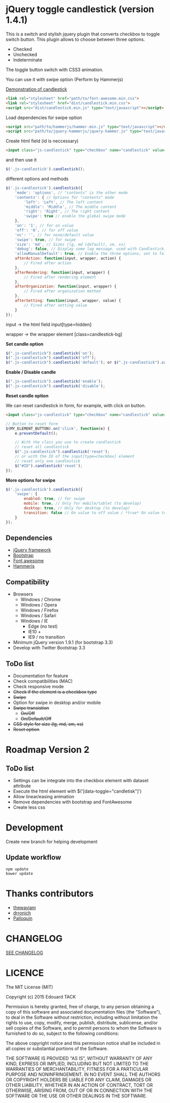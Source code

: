 # jQuery toggle candlestick (version 1.4.1)

This is a switch and stylish jquery plugin that converts checkbox to toggle switch button. This plugin allows to choose between three options.
* Checked
* Unchecked
* Indeterminate

The toggle button switch with CSS3 animation.

You can use it with swipe option (Perform by Hammerjs)

[Demonstration of candlestick](http://www.tackacoder.fr/candlestick/)

```html
<link rel="stylesheet" href="path/to/font-awesome.min.css">
<link rel="stylesheet" href="dist/candlestick.min.css">
<script src="dist/candlestick.min.js" type="text/javascript"></script>
```

Load dependencies for swipe option

```html
<script src="path/to/hammerjs/hammer.min.js" type="text/javascript"></script>
<script src="path/to/jquery-hammerjs/jquery-hammer.js" type="text/javascript"></script>
```

Create html field (id is neccessary)

```html
<input class="js-candlestick" type="checkbox" name="candlestick" value="1" id="myId>
```

and then use it

```javascript
$('.js-candlestick').candlestick();
```

different options and methods

```javascript
$('.js-candlestick').candlestick({
    'mode': 'options', // "contents" is the other mode
    'contents': { // Options for "contents" mode
        'left': 'Left', // The left content
        'middle': 'Middle', // The middle content
        'right': 'Right', // The right content
        'swipe': true // enable the global swipe mode
    },
    'on': '1', // for on value
    'off': '0', // for off value
    'nc': '', // for none/default value
    'swipe': true, // for swipe
    'size': 'md', // Sizes (lg, md (default), sm, xs)
    'debug': false, // Display some log message. used with Candlestick.log()
    'allowManualDefault': true, // Enable the three options, set to false will disable the default option
    afterAction: function(input, wrapper, action) {
        // Fired after action
    },
    afterRendering: function(input, wrapper) {
        // Fired after rendering element
    },
    afterOrganization: function(input, wrapper) {
        // Fired after organization method
    },
    afterSetting: function(input, wrapper, value) {
        // Fired after setting value
    }
});
```

input -> the html field input[type=hidden]

wrapper -> the wrapper element [class=candlestick-bg]

**Set candle option**

```javascript
$(".js-candlestick").candlestick('on');
$(".js-candlestick").candlestick('off');
$(".js-candlestick").candlestick('default'); or $(".js-candlestick").candlestick('reset');
```

**Enable / Disable candle**

```javascript
$(".js-candlestick").candlestick('enable');
$(".js-candlestick").candlestick('disable');
```

**Reset candle option**

We can reset candlestick in form, for example, with click on button.

```html
<input class="js-candlestick" type="checkbox" name="candlestick" value="0" id="ID">
```

```javascript
// Button to reset form
$(MY_ELEMENT_BUTTON).on('click', function(e) {
    e.preventDefault();

    // With the class you use to create candlestick
    // reset all candlestick
    $(".js-candlestick").candlestick('reset');
    // or with the ID of the input[type=checkbox] element
    // reset only one candlestick
    $("#ID").candlestick('reset');
});
```

**More options for swipe**

```javascript
$('.js-candlestick').candlestick({
    'swipe': {
        enabled: true, // for swipe
        mobile: true, // Only for mobile/tablet (to develop)
        desktop: true, // Only for desktop (to develop)
        transition: false // On value to off value / *true* On value to Default value to Off value
    }
});
```

## Dependencies
* [jQuery framework](https://jquery.com/)
* [Bootstrap](http://getbootstrap.com/)
* [Font awesome](http://fontawesome.io/)
* [Hammerjs](http://hammerjs.github.io/)

## Compatibility
* Browsers
    * Windows / Chrome
    * Windows / Opera
    * Windows / Firefox
    * Windows / Safari
    * Windows / IE
        * Edge (no test)
        * IE10 +
        * IE9 / no transition
* Minimum jQuery version 1.9.1 (for bootstrap 3.3)
* Develop with Twitter Bootstrap 3.3

## ToDo list
* Documentation for feature
* Check compatibilities (MAC)
* Check responsive mode
* ~~Check if the element is a checkbox type~~
* ~~Swipe~~
* Option for swipe in desktop and/or mobile
* ~~Swipe transistion~~
    * ~~On/Off~~
    * ~~On/Default/Off~~
* ~~CSS style for size (lg, md, sm, xs)~~
* ~~Reset option~~

# Roadmap Version 2

## ToDo list

* Settings can be integrate into the checkbox element with dataset attribute
* Execute the html element with $('[data-toggle="candletisk"]')
* Allow linear/easing animation
* Remove dependencies with bootstrap and FontAwesome
* Create less css

# Development

Create new branch for helping development

## Update workflow

```
npm update
bower update
```

# Thanks contributors

* [thewayiam](https://github.com/thewayiam)
* [drronich](https://github.com/drronich)
* [Palloquin](https://github.com/Palloquin)

# CHANGELOG

[SEE CHANGELOG](https://github.com/EdouardTack/candlestick/blob/master/CHANGELOG.md)

# LICENCE

The MIT License (MIT)

Copyright (c) 2015 Edouard TACK

Permission is hereby granted, free of charge, to any person obtaining a copy
of this software and associated documentation files (the "Software"), to deal
in the Software without restriction, including without limitation the rights
to use, copy, modify, merge, publish, distribute, sublicense, and/or sell
copies of the Software, and to permit persons to whom the Software is
furnished to do so, subject to the following conditions:

The above copyright notice and this permission notice shall be included in all
copies or substantial portions of the Software.

THE SOFTWARE IS PROVIDED "AS IS", WITHOUT WARRANTY OF ANY KIND, EXPRESS OR
IMPLIED, INCLUDING BUT NOT LIMITED TO THE WARRANTIES OF MERCHANTABILITY,
FITNESS FOR A PARTICULAR PURPOSE AND NONINFRINGEMENT. IN NO EVENT SHALL THE
AUTHORS OR COPYRIGHT HOLDERS BE LIABLE FOR ANY CLAIM, DAMAGES OR OTHER
LIABILITY, WHETHER IN AN ACTION OF CONTRACT, TORT OR OTHERWISE, ARISING FROM,
OUT OF OR IN CONNECTION WITH THE SOFTWARE OR THE USE OR OTHER DEALINGS IN THE
SOFTWARE.

